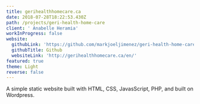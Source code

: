 ```yaml
---
title: gerihealthhomecare.ca
date: 2018-07-28T18:22:53.430Z
path: /projects/geri-health-home-care
client: ' Anabelle Heramia'
workInProgress: false
website:
  githubLink: 'https://github.com/markjoeljimenez/geri-health-home-care'
  githubTitle: Github
  websiteLink: 'http://gerihealthhomecare.ca/en/'
featured: true
theme: Light
reverse: false
---
```

A simple static website built with HTML, CSS, JavasScript, PHP, and built on Wordpress.
